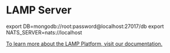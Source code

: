 # LAMP Server

export DB=mongodb://root:password@localhost:27017/db
export NATS_SERVER=nats://localhost

[To learn more about the LAMP Platform, visit our documentation.](https://docs.lamp.digital/)
